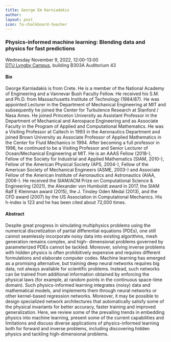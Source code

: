 ```yaml
---
title: George Em Karniadakis
author: 
layout: post
icon: fa-chalkboard-teacher
---
```


### Physics-informed machine learning: Blending data and physics for fast predictions

Wednesday November 9, 2022, 12:00-13:00  
[DTU Lyngby Campus](https://www.dtu.dk/english/about/campuses/dtu-lyngby-campus), building B303A Auditorium 43

#### Bio

George Karniadakis is from Crete. He is a member of the National Academy of Engineering and a Vannevar Bush Faculty Fellow. He received his S.M. and Ph.D. from Massachusetts Institute of Technology (1984/87). He was appointed Lecturer in the Department of Mechanical Engineering at MIT and subsequently he joined the Center for Turbulence Research at Stanford / Nasa Ames. He joined Princeton University as Assistant Professor in the Department of Mechanical and Aerospace Engineering and as Associate Faculty in the Program of Applied and Computational Mathematics. He was a Visiting Professor at Caltech in 1993 in the Aeronautics Department and joined Brown University as Associate Professor of Applied Mathematics in the Center for Fluid Mechanics in 1994. After becoming a full professor in 1996, he continued to be a Visiting Professor and Senior Lecturer of Ocean/Mechanical Engineering at MIT. He is an AAAS Fellow (2018-), Fellow of the Society for Industrial and Applied Mathematics (SIAM, 2010-), Fellow of the American Physical Society (APS, 2004-), Fellow of the American Society of Mechanical Engineers (ASME, 2003-) and Associate Fellow of the American Institute of Aeronautics and Astronautics (AIAA, 2006-). He received the SIAM/ACM Prize on Computational Science & Engineering (2021), the Alexander von Humboldt award in 2017, the SIAM Ralf E Kleinman award (2015), the J. Tinsley Oden Medal (2013), and the CFD award (2007) by the US Association in Computational Mechanics. His h-index is 123 and he has been cited about 72,000 times.

#### Abstract

Despite great progress in simulating multiphysics problems using the numerical discretization of partial differential equations (PDEs), one still cannot seamlessly incorporate noisy data into existing algorithms, mesh generation remains complex, and high- dimensional problems governed by parameterized PDEs cannot be tackled. Moreover, solving inverse problems with hidden physics is often prohibitively expensive and requires different formulations and elaborate computer codes. Machine learning has emerged as a promising alternative, but training deep neural networks requires big data, not always available for scientific problems. Instead, such networks can be trained from additional information obtained by enforcing the physical laws (for example, at random points in the continuous space-time domain). Such physics-informed learning integrates (noisy) data and mathematical models, and implements them through neural networks or other kernel-based regression networks. Moreover, it may be possible to design specialized network architectures that automatically satisfy some of the physical invariants for better accuracy, faster training and improved generalization. Here, we review some of the prevailing trends in embedding physics into machine learning, present some of the current capabilities and limitations and discuss diverse applications of physics-informed learning both for forward and inverse problems, including discovering hidden physics and tackling high-dimensional problems.

